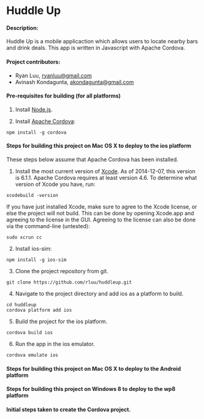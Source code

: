 Huddle Up
=========

#### Description:

Huddle Up is a mobile applicaction which allows users to locate nearby bars and drink deals.  This app is written in Javascript with Apache Cordova.


#### Project contributors:

- Ryan Luu, ryanluu@gmail.com
- Avinash Kondagunta, akondagunta@gmail.com

#### Pre-requisites for building (for all platforms)

1. Install [Node.js](http://nodejs.org/).

2. Install [Apache Cordova](http://cordova.apache.org/):
```
npm install -g cordova
```

#### Steps for building this project on Mac OS X to deploy to the ios platform

These steps below assume that Apache Cordova has been installed.

1. Install the most current version of [Xcode](https://developer.apple.com/xcode/).  As of 2014-12-07, this version is 6.1.1.  Apache Cordova requires at least version 4.6.  To determine what version of Xcode you have, run:
```
xcodebuild -version
```

If you have just installed Xcode, make sure to agree to the Xcode license, or else the project will not build.  This can be done by opening Xcode.app and agreeing to the license in the GUI.  Agreeing to the license can also be done via the command-line (untested):
```
sudo xcrun cc
```

2. Install ios-sim:
```
npm install -g ios-sim
```

3. Clone the project repository from git.
```
git clone https://github.com/rluu/huddleup.git
```

4. Navigate to the project directory and add ios as a platform to build.
```
cd huddleup
cordova platform add ios
```

5. Build the project for the ios platform.
```
cordova build ios
```

6. Run the app in the ios emulator.
```
cordova emulate ios
```

#### Steps for building this project on Mac OS X to deploy to the Android platform

#### Steps for building this project on Windows 8 to deploy to the wp8 platform


#### Initial steps taken to create the Cordova project.


